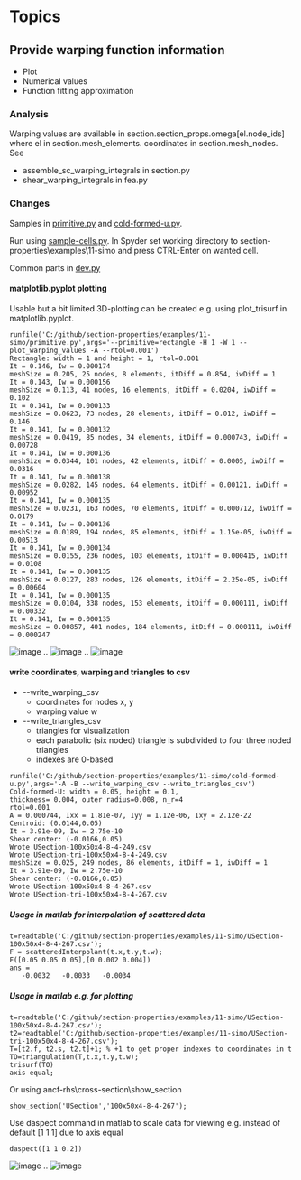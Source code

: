 # Topics

## Provide warping function information
 * Plot
 * Numerical values
 * Function fitting approximation

### Analysis
Warping values are available in section.section_props.omega\[el.node_ids\] where el in section.mesh_elements.
coordinates in section.mesh_nodes.
See 
 * assemble_sc_warping_integrals in section.py
 * shear_warping_integrals in fea.py

### Changes
Samples in [primitive.py](primitive.py) and [cold-formed-u.py](cold-formed-u.py).

Run using [sample-cells.py](sample-cells.py).
In Spyder set working directory to section-properties\examples\11-simo and press CTRL-Enter on wanted cell.


Common parts in [dev.py](simo/dev.py)

#### matplotlib.pyplot plotting
Usable but a bit limited 3D-plotting can be created e.g. using plot_trisurf in matplotlib.pyplot.

```
runfile('C:/github/section-properties/examples/11-simo/primitive.py',args='--primitive=rectangle -H 1 -W 1 --plot_warping_values -A --rtol=0.001')
Rectangle: width = 1 and height = 1, rtol=0.001
It = 0.146, Iw = 0.000174
meshSize = 0.205, 25 nodes, 8 elements, itDiff = 0.854, iwDiff = 1
It = 0.143, Iw = 0.000156
meshSize = 0.113, 41 nodes, 16 elements, itDiff = 0.0204, iwDiff = 0.102
It = 0.141, Iw = 0.000133
meshSize = 0.0623, 73 nodes, 28 elements, itDiff = 0.012, iwDiff = 0.146
It = 0.141, Iw = 0.000132
meshSize = 0.0419, 85 nodes, 34 elements, itDiff = 0.000743, iwDiff = 0.00728
It = 0.141, Iw = 0.000136
meshSize = 0.0344, 101 nodes, 42 elements, itDiff = 0.0005, iwDiff = 0.0316
It = 0.141, Iw = 0.000138
meshSize = 0.0282, 145 nodes, 64 elements, itDiff = 0.00121, iwDiff = 0.00952
It = 0.141, Iw = 0.000135
meshSize = 0.0231, 163 nodes, 70 elements, itDiff = 0.000712, iwDiff = 0.0179
It = 0.141, Iw = 0.000136
meshSize = 0.0189, 194 nodes, 85 elements, itDiff = 1.15e-05, iwDiff = 0.00513
It = 0.141, Iw = 0.000134
meshSize = 0.0155, 236 nodes, 103 elements, itDiff = 0.000415, iwDiff = 0.0108
It = 0.141, Iw = 0.000135
meshSize = 0.0127, 283 nodes, 126 elements, itDiff = 2.25e-05, iwDiff = 0.00604
It = 0.141, Iw = 0.000135
meshSize = 0.0104, 338 nodes, 153 elements, itDiff = 0.000111, iwDiff = 0.00332
It = 0.141, Iw = 0.000135
meshSize = 0.00857, 401 nodes, 184 elements, itDiff = 0.000111, iwDiff = 0.000247
```
![image](https://user-images.githubusercontent.com/1210784/218270574-bd96f8fc-b424-4c5c-8935-d090531b7151.png)
..
![image](https://user-images.githubusercontent.com/1210784/218270602-a13d46d0-77de-4c03-9ace-ee667b0cd00b.png)
..
![image](https://user-images.githubusercontent.com/1210784/218270622-84012158-5339-4198-954f-d338a41e3022.png)

#### write coordinates, warping and triangles to csv 
 * --write_warping_csv
   * coordinates for nodes x, y 
   * warping value w 
 * --write_triangles_csv
   * triangles for visualization
   * each parabolic (six noded) triangle is subdivided to four three noded triangles 
   * indexes are 0-based
```
runfile('C:/github/section-properties/examples/11-simo/cold-formed-u.py',args='-A -B --write_warping_csv --write_triangles_csv')
Cold-formed-U: width = 0.05, height = 0.1,
thickness= 0.004, outer radius=0.008, n_r=4
rtol=0.001
A = 0.000744, Ixx = 1.81e-07, Iyy = 1.12e-06, Ixy = 2.12e-22
Centroid: (0.0144,0.05)
It = 3.91e-09, Iw = 2.75e-10
Shear center: (-0.0166,0.05)
Wrote USection-100x50x4-8-4-249.csv
Wrote USection-tri-100x50x4-8-4-249.csv
meshSize = 0.025, 249 nodes, 86 elements, itDiff = 1, iwDiff = 1
It = 3.91e-09, Iw = 2.75e-10
Shear center: (-0.0166,0.05)
Wrote USection-100x50x4-8-4-267.csv
Wrote USection-tri-100x50x4-8-4-267.csv
```
##### Usage in matlab for interpolation of scattered data
```
t=readtable('C:/github/section-properties/examples/11-simo/USection-100x50x4-8-4-267.csv');
F = scatteredInterpolant(t.x,t.y,t.w);
F([0.05 0.05 0.05],[0 0.002 0.004])
ans =
   -0.0032   -0.0033   -0.0034
```

##### Usage in matlab e.g. for plotting
```
t=readtable('C:/github/section-properties/examples/11-simo/USection-100x50x4-8-4-267.csv');
t2=readtable('C:/github/section-properties/examples/11-simo/USection-tri-100x50x4-8-4-267.csv');
T=[t2.f, t2.s, t2.t]+1; % +1 to get proper indexes to coordinates in t
TO=triangulation(T,t.x,t.y,t.w);
trisurf(TO)
axis equal;
```
Or using ancf-rhs\cross-section\show_section
```
show_section('USection','100x50x4-8-4-267');
```
Use daspect command in matlab to scale data for viewing e.g. instead of default [1 1 1] due to axis equal
```
daspect([1 1 0.2])
```
![image](https://user-images.githubusercontent.com/1210784/181523464-fcfa25a5-6be3-4f1d-bf58-70d1d6397418.png)
..
![image](https://user-images.githubusercontent.com/1210784/181523584-a583d1db-8aca-4058-a63b-55e7a41bbb1d.png)
